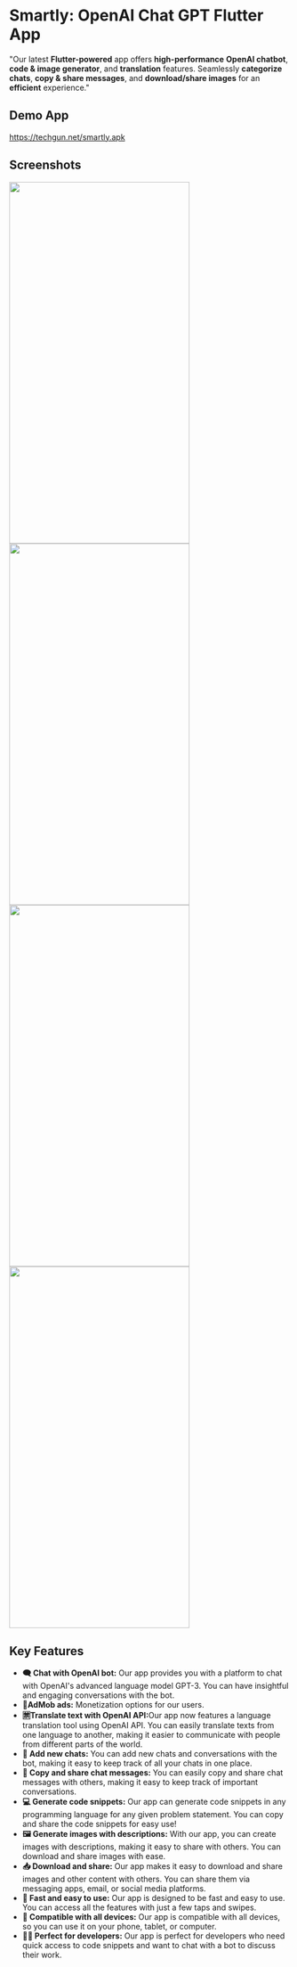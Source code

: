 # Smartly: OpenAI Chat GPT Flutter App

"Our latest <b>Flutter-powered</b> app offers <b>high-performance</b> <b>OpenAI chatbot</b>, <b>code & image generator</b>, and <b>translation</b> features. Seamlessly <b>categorize chats</b>, <b>copy & share messages</b>, and <b>download/share images</b> for an <b>efficient</b> experience."

## Demo App
https://techgun.net/smartly.apk

## Screenshots
<p><img alt="" src="https://lh3.googleusercontent.com/eP91Q96C8RXtqtPcy074ZLnlGsParwYnkqwjwp3O8AKv5-ys8QuaMZAknir8WRmOln1Xy5nzSD1xndLllmN7d1rw_VZ6qzBR2s3FZcAE3e5Mo1mnXYUS9ujOHojgOblV2QMcWBFcfGlVySu4ji8TteZgh1wf_CMKwqKoTFyZ2OV_QRVi_Czs2jXE7IFCSNsEDW7b2kQK1RYnda8--2x2MtOOUYw-OZlGlo614rHsphMpKFODp9Qw4jM9FKzghSX6K63y2Nq36borWg4LU771hYX87zKaZuLI51wBPPGcEKx8bNv5Gara8dPW6BggKKR7ucPLA3SBXej4rnU8w0nMUdOa5zge9T_9UPbHGYImCZHI1y6H0-LMCdsNXVYt3oDLeovswwJS5cVpqHojiyaY9fiIwECPAz1k42pTGtdVc5qwS83enz4B-l82cbEr9wj-L3kQgFTnBKeUT8bvte8_DuOqaASa86H5cDLJP6AJT8fRp07gt6NUcAVKfBOYMogj3BEqvP_IhUhsIcOuxnIjs9a6jmFO92lLO4b7WAjVOV2iNjeZbHfRb6nvOe3WU1vBzWC11jLwCOf9IRNMbgBcSYmGWdN_YDnJh2ejw0qH_VtWslqG7otCYEVJWXOlYu8kWUlbjQEeD31e0SXFjeIH_2UwNyI3hDsiTqqLx2At3Xo-nmfhVENja7X4CkIR4qWRoEiwmYICv9v9vTvzXRAr0kTkVzfLhy1Js8a5U4UGjVpnNlQJk1JGSu044t9C6tozh7B-DqLVRxoNDv9yBPzsy7fHt73uUORJaiW-avyfoOQS6UJg9z8lUFX6LVfxeyX5Y1hkxnOB3B784nQI2hG1ixNZMQDLoRSEdJtDOvP6_mmyxvm0JgMq2lF5UBkUvQYod9HYSr7OUyevam4aN9B0WAWPwwBTSnV3rPnKGx3UroM-=w325-h649-no?authuser=0" /><img alt="" src="https://lh3.googleusercontent.com/GngGqAI1qyMIuvS282A_gPNcCM4uB_JXV-4mQBf07xXSubwB9GdaAqHoufqrkFTEnuUr7cVEb_c9bNQq4cGvifHRnL1IdJ3mqXpUn3cHUjBDBPMrtWpAff0tmTpz2d-T3RTHSiljA5Yl3wN6RfSIK_hLKjSSe2ubKfMA7nRwJVgB5R2-gYKnjnZ98GJXuYolInD86-NvsANrkUkiviaPNNvwo20PVTLOI0-YnY47x7vPieBHESydmLJx5TYCNw8C7H2gfp5m4i1IhwnmY4RyEPe3mAsIUXFiZeQV1K9fPZhL6FZ0xrEoPd7Xp33R7SBV1yA1dYuENffzpakK2TukE-kgDiHA01_GcpK35JxHlLuvXrOCl0nF4pN0ifJNJ6uhLq8LvRsnFNu0G1Zcd311dipiA5OY47Iio_kz8ZLF3YPWFgcuiTFzC9CZpCIz8RkseUKiGX4R2U_9Xz1T6J7MfW3-c1zh992lXIfH6xikRK3G3UlEicjHoG3tVEGLrp9jCbuuXW-H1ImbpS4Xk7DBpzMOJN-mPKYTxNcn-5xFxAS1bxoJH99yCtMkkz84fcoZ3AQHfJUBG7DRcbbdjlNUiz6FHyoF0Qw556HUykfUGXnAHC1kRsJUfFzFm6QKXt6P8WhMJjZY4jPFCzJ55WQAE8m9J-8AwYO7bWwyxpAlRc4si6-1V34lzuhKigCOgJvZgLPCoDp9b5u9hNjIvyfe4rmI9_pSk5fMdnHHqBnSNANUI8cRN2w8_mhHKQ34uintXwEwKmR_JXX6-wRxvV3IaC5OdHzyUpdDx712156p50b3AOd8CpKXrdAaEIPKQhY7cEUFMvdWsM18HLpWjwpBIzfFHll9AYLOEmGoA-JANzuiUpnDUGA4Zz7rKie2iHOtp9C4NFiIhyo0e89-sevG2oOBF7rW8YIcDkbaxd3NRezl=w325-h649-no?authuser=0" style="height:649px; width:324px" /><img alt="" src="https://lh3.googleusercontent.com/9xYe4LoTFVxNb3gwLPOuX0SU09Ox2nuRG4c0A2wtXGNM76_ZAHgxigNpBQVB4pIYkFKHbiROPgeZ2dDoZRJfeCf2K9rn5hQuVnEP9bmDhLIjG9T_nDtDEfHkkRo5qNyfnqRF7yJttwWtxc6X7N82OFqIYE3vQRDgR9lem9QrCsiU0B4kdDyrcryy2MTPbisJovtcnkxR9IL8vOcyrCrbjQubUOAlT91Fs12VsOhre0Ehz4bMV-9RYObOsUD5ol32pSTrZHeqwMf9gnNIzza3YueTSOsT8YvTlRsktKeWnvJcILL5o_ZU21VrABVYChXP7-kX99UfBW4Z95vksXi0K_al93dd8utU-2_9igWhbeIhCDvnHzDe9dPgbktkXFDUJNpf7IJaqdQcSTZ18aYTULlY0OaNUPUlebrbyQ741W_PHV8w3qkShdPig_6aPDMFyyAQ33aM6DoZu_UNnb8Ht1H5U4FGq0R8fdQmtiFOT7RjzpbFH_2ZSduTQVKZTio3AxLZRpkMb7chbUJvidhMlk2fV1FOrPv-QRkdpLIHc5XdraWRIzQVIyCr-4thw66C15QcMo4EaejwVJw7St4wZYV9vGyRFZBbKhggefKgJ7bFnEMweDvbLId-VCdPq3S78lBdoIlUUzTEZFIpIOEwLP8YXUxuG3vaQIE34BJiQDFOm_7svPIfvBsKg-Zh_IHLtDtURxcKRZ7venc_goyvltu7RyIm4aizR8KEcusVN5p-V2MGytBPZNiURWvtgYPNcYB-UltKHTbswauPLbUyGQDq_9aM6NLXMlGTwq1xwf9bQWcMr7FIBRcboY8W3YWGfMosX14d2m_xrmh3e4Hq6LsNJY7_4PLwJ5UxvswlHRYktt4XL9ANXsqoauzZhjTPzmkn4nAO4pogsz3dO0mt2SZpIRGw1X1I5aF0loHDo_jh=w325-h649-no?authuser=0" style="height:649px; width:324px" /><img alt="" src="https://lh3.googleusercontent.com/hnQYbcV-He8O7NsXLsullToGyKvvjJG5UkeWrZyPr1K_rPSvqQWJ8H0b1nCJci-5f3tTkKL4DqoeyuZMIlL9qAGviMDXWhsy2bDgjaB93NkEfifhbT_L3VbKFxZK02-crvDhQ3fCjg2dmDHAnA4bgNT8OPOr7F1sOt0UmN7xqZ6uDOKu3RhdFMDp1Q4ygbeie_huvJgegmv11wpE2jk5hP8ynIm4syVqvHFy47JNOpboQzwbkEzVBACh03wg-VJhQWtXQm1c_JA11XNyglq33ReL9ZVfJldptP_rehW4RcKHlQhl9KnWaE2JSANK3IvCKztJwiniYvXE4wC_7dsd7Hr8RkRPpuozMwK8LNViPA24bzCrRDRXHiSRLP4RPFhRWIGMjpQpyMQ6LVIu7_hOP-jca6iCrtiSoL541d9V3dKVMiyg-5xiKrVLwpR2ddxJlmzqtEKzduUJHdDlfeVjRgUvflkDeh68Jx0YPNiEn6gZrj4IdjYE3_sdeWE8vpWonN7Lg7Rx1_lwgrb3mIqyayKeotX0He7hWisRZYQMGQa7CRgC5hXyVkSIn7vzSA6qGnYIixTfvhmazx3nBMit-ITJLulxQ8bNmabGQJ1pIdJyJIIN3Y_6F8WLBdgd8rTuKPGddYBKdQz3H4rxxs_fL7EJ3oP-neA6iDFEUnlYDemh9vgoxlkzGCjj3DnuiZoDQ1XOLebsw_1m7sOHQ08g_8KKPuFhBq5XJxh6ePvIvc8eRtsa4dHCZ2n5uB3NCQo2Rfr5YPkskPVn07pIA5N_fX_XpDi8ltpysJ1LgwWj10Y__ic0Cv0TUCGpiMN3PRxKpcfPcdtaWa98k1J4wqtAlrBhevUCaWivG0kgdGyejjgI1vP057rkCPoZSICTNLNCZISDNafOXYziabYmAF_km7egxTk46ZWx4f5fHJ_lrCqT=w325-h649-no?authuser=0" style="height:649px; width:324px" /><img alt="" src="https://lh3.googleusercontent.com/KETbo6Si9hXFuweJD3zCfwxYsnvdROZmK3dbSQ_Khc16_OtyXEBfwHWIF3Ray_O9qW0Es-1So1DcQ9ORI-LXTsjna9LVQVMPTYH6x3Tvtj9---Px33DEVhkJ3AOH-vUwRl2baSYCuotKvUu7ePLKpzaaw3CjdA2JQVwgEHLBzz634px5QEnh5W6ebKVAV8nurvzbbcDHsylkBPwpH171uYWIFqHGNwQf0Og-GRAcfGsILnNzRilKcvYKpVKm89W_unw2fpBXTNLPfFEmgMJWZbGU5ehgdfIoqB85n8bhoaH1xYcMfVpeU5UqDu1t8wPKZCFLizM08zmHrqAdxpo0kvYQtrjxxdlDddrzxBHPGVx_3-hsQNf3Ce3CdmX2XuvI92kmARF2Lx4s7ea8E4KXrCpKcxzdWgUnXtaAM0oJbpj-kjJmsQ0V1J7YDpJ6EzRJ7X4C5lunFeLwQlsBsS1Hkewwun50ChLwkUubXmZhysRoEwR735meaGlh503bf8IF5tjIKfBVFp8yadWRwRg-Keg06ng92BgqdtVaetAJDLXWRLUrt8cQHLNL_9gGzxiWnQhaj1PhhfSdWNcKSSBzhembEN28IJyHU8j3_bs3m2N73cKNMWVGv0ZrJp0rcUqSgjVS7OcBQJV-RjkU9fEVoyeTXA7ahEVoNCeeWqzhn6YWdZzL23U7OFvtZslf0B1PJVzonh0EQlNzlFnX4XQ9xZMxt6f9fLndMHZlHR4q_amLUfpKtVtaRjCaGznUPEC3mnjHCZBoWnEg2xS7fJ0gnDi54Nbx85Lyj1L_5iBUV6_gMPM0sOvCkNv3mR-GPzHXUvLj0l2dTeAYLJU9AKT3xhXe_WWyRiV69xGOmPaRLjIF88Eg0NCRnryCZi1unmcC43PKrugfqI9PD-Ls9ibosD5DgVgTsCT-Mgd859r-eoGq=w325-h649-no?authuser=0" style="height:649px; width:324px" /><img alt="" src="https://lh3.googleusercontent.com/wq1AFgxluCQsZ58fWSOdCL4rsPTlCwiNd8HtaDP_FKjvjeQEwAeupqHz02KKAiW1U2Ax_Nktecv1Ymv06DaispCiCTc8UzvTys96DA26C3v737SshtGUUS7IzfhFQG-Pn79dFOjSMDpemrQPk-3BXvpG7FylcLsYzN0k55M2x1h3S5ooiS1QiXL_OjaoPfQZSAfwE6Q1BDVOJg3IiLwje6RrXBTcOvExNrCswoVS84GAllIaVl_wQneq-s8Hq80ZnYpZ_tfKAzTM-L10dMx0AOnPATQo3tqu0knu0c1e-gS40tlFtKecsfjxfOnCDcgKhpicS4ydBW4X6tH9yzW62Z0GUS0BA3e36raOMQzlEArtsCpnAGps8-_rrQ_oPciUjxl6fhzQVO2fVIqgsB5fZfOXj1SKZplfiQrBS-zcM52ze0jU298NBans4OlyPZpWupMn-lGoOQCeXXW72JyKDo1IMXXokAbkFeuuJshFGREsyDPfAMtxq1JiqJo3jQsVhDL5j8FFnyA07sbQXP0ndCXPRyjtjUsfYhhzsgBEQ7O1V29XBtsmvTLCUwX3f7CSXq_be8RH5R3AxiKIq9QLg0J3nZNpDNMvuD3syIeRZiKaOxptu5KdCJlMVQaJq1Rvh4fhNAI_sSFrfRMTLj6kGZbvymRUYM8lboKrAHaYFvbyXhSKolMkZW_o-6auFdq159TA6z4ghLwZJpn8hsK7W2QqU8DNWEZEsmrDZOBm54dwxuEg0sK8IPqjQib6MNh-EfusS3U4Y6qFUFBgKWLG5-m8Um7W0jn60nWGjMSneRbW1pIVMZcprnu1syc32s97nt_Wio85OVbbcUHHWNHIXiKQ9wbOH9InxGSKEyiam4mj_kCRfUPNEipt-8Xd5Hxex-BOlFV9_vZNuunhm6xXN6pkXEeHh35nP4Q0vdQBpuG9=w325-h649-no?authuser=0" /><img alt="" src="https://lh3.googleusercontent.com/j1Px_igQqrsB0Eq6Bm96r9uQcKQMUC8jloQdHKD2ii-uS9tcI1wO8tQbEjz1GZqxmuWnkdtCGoWqPrY28dg4bsmcWwlO0E_pRU6Z7UOAOjBx7iF4eFPFaFe9Mqyb3aPXbRMpNAsXTArSZLUiEuXCZeFNXwJ7WAzreisJ4agPpBsJ1MeIRTcBf81Ri3kLrWUJPIBbHuVnC_31XlwMYofKoCD9tBiW7t1dC-zdeLP5U0DWHRPRH5K8q6q9muKtE5LIPqFm-4hRXJdcJl9nxU2pSSV5alygp_xyol_DoDhZnLE9PPcEKySo57rzQ6TFjW6miWAu_uyX2N_zdU9mXSm1vDNszA6arQkj2DGyh04ae6VbjTEcw_Q_X2yWhkyFopXomEzwcG0ytTy2T0ou5TSFYXdHjRF5MyoWlWcTTms166DRx7FdlYnv-IfGg1rvT6n0kHqq9U7lO66ifzzyDaKBKTzfR5Nve-0mJdbzjdPp_6ovNNwFs96jCQJJFoLJ0GLzsnLzXcq0zYYkOhGPN8IAgVxzXAIPwzR2aMKE7jL_cxKOHZCvhLH8yAbRV6qgV5K272EwiEEb_hVAb1IuOLejW0_9t5Z5rLVdze9wbdusHptVgY1kkx91olJuZDGBjC-F0vQa0pzwbxFWpOtpwMSvy2u2QiAjNWK0KTEttS1_fWkwj4TWSdoQCqKPFRKbu9qJnfHKdBBCFfE3BfJsrao8zPQ9Mg_UUD6Np7j4ppIieKEt6wylQQoUTB3m6U8oDTzyAV4JCvNCMrGQk5PMfIQDz9ITQ6maYmES6NPRIK_tBprDzjtqLOM_JSP_YLLs-3a-D_m4WZc0dowuKGy1FX2cUg9MWEo_V__sbUNVrJS3gH2ttTwOaVPu2UXj2gwHLHxIWbBfjal4akgtxh4eF49jfMp1ELLyn_ZPZEwkcttf89-j=w325-h649-no?authuser=0" /><img alt="" src="https://lh3.googleusercontent.com/NEEK6b_QMxeWx2tTbrg8U8EWCZEVBe5DRyA_OcwLcMlFCOLNIImXYDIDvz6fIzV7AG3R9a7LKQdk7PHJCgkBw4wcLQedKXEcTr0mKsHP-k1c_2IZCOy-c7V_Ey4dZHFoln-gk-MDB512Gfpl2xGrYceb4xAQ9wzrkvDoJ0qfSiqx4JXcA4e5M1-ZaEzAxfH2cCjQhvoI24NwzNoYQg03Hh2pdOw8Etwj5iNCw6x6JA5zfPdoJq0xJgsHOW17Jt9WiCdNZmOwlreKTouHc8_Dgu18cETfyB70kPJ-OS2G9L6v-ZZtiggsbTDJwh3xsWotbdlG5EyL20pKT9x1nViiMkis9d2kHSGJZKBQK0_bM-Hv-84E8MA90e84MfnLComeSduin9GkbOWa9iaYEdd49blgFk9mTGI4pJOrRrgwGAEJBtePEUN50wYg5CipViD3dzt7AowhE1QBd9_csjNjAAbayA3fbWwy1o0bF4QmY0tACPsFGrfwbjyP-NwlRJ4U_rixfKEn6D5YQP8VMQ6ebb3HMt1ixrA6p_e0wlEa8iTZN_FAPecsF8-kWp3mqxpSsz3vex0H-Qhs6sPdP9eHB7rRHGRye9bd4oh9R05xeD4Gocqc5I6k4BHaSz-6njHK3ISbboV4DDvkr1MxD9yLoxJ1-9tpdhLJNubwqpvQwbw5RJuGsWRrT_f3eF2SB91oE9CNxdGAalZ6SvuxvQvvof1_6zliNoyfieMC0YQeRw76MQS36U75BFSvnhYlDsRWEA6ZsUdN7NGHS7jRsdReDjURAIQZh9lwOlDyDhsAL6nF0uBob3a8YP0z3Pgs2s6Zj9Bhl7UoT-oWlZfEZcAX9g8_1jXRS9DnqkRs8xs0LxS5jO1HONdnAGFGOkj5DjGFBHtktISN3ltxK1PW2M6qEzSfN1LlyvZkAdr5akG-mdlp=w325-h649-no?authuser=0" /></p>


## Key Features

<ul>
    <li><b>🗨️ Chat with OpenAI bot:</b> Our app provides you with a platform to chat with OpenAI's advanced language model GPT-3. You can have insightful and engaging conversations with the bot.</li>
    <li><b>📢AdMob ads:</b> Monetization options for our users.</li>
    <li><b>🈲Translate text with OpenAI API:</b>Our app now features a language translation tool using OpenAI API. You can easily translate texts from one language to another, making it easier to communicate with people from different parts of the world.</li>
    <li><b>📝 Add new chats:</b> You can add new chats and conversations with the bot, making it easy to keep track of all your chats in one place.</li>
    <li><b>🔗 Copy and share chat messages:</b> You can easily copy and share chat messages with others, making it easy to keep track of important conversations.</li>
    <li><b>💻 Generate code snippets:</b> Our app can generate code snippets in any programming language for any given problem statement. You can copy and share the code snippets for easy use!</li>
    <li><b>🖼️ Generate images with descriptions:</b> With our app, you can create images with descriptions, making it easy to share with others. You can download and share images with ease.</li>
    <li><b>📥 Download and share:</b> Our app makes it easy to download and share images and other content with others. You can share them via messaging apps, email, or social media platforms.</li>
    <li><b>🚀 Fast and easy to use:</b> Our app is designed to be fast and easy to use. You can access all the features with just a few taps and swipes.</li>
    <li><b>📱 Compatible with all devices:</b> Our app is compatible with all devices, so you can use it on your phone, tablet, or computer.</li>
    <li><b>👨‍💻 Perfect for developers:</b> Our app is perfect for developers who need quick access to code snippets and want to chat with a bot to discuss their work.</li>
</ul>


